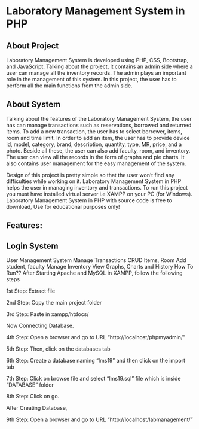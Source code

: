 # Laboratory Management System in PHP

## About Project
Laboratory Management System is developed using PHP, CSS, Bootstrap, and JavaScript. Talking about the project, it contains an admin side where a user can manage all the inventory records. The admin plays an important role in the management of this system. In this project, the user has to perform all the main functions from the admin side.

## About System
Talking about the features of the Laboratory Management System, the user has can manage transactions such as reservations, borrowed and returned items. To add a new transaction, the user has to select borrower, items, room and time limit. In order to add an item, the user has to provide device id, model, category, brand, description, quantity, type, MR, price, and a photo. Beside all these, the user can also add faculty, room, and inventory. The user can view all the records in the form of graphs and pie charts. It also contains user management for the easy management of the system.

Design of this project is pretty simple so that the user won’t find any difficulties while working on it. Laboratory Management System in PHP helps the user in managing inventory and transactions. To run this project you must have installed virtual server i.e XAMPP on your PC (for Windows). Laboratory Management System in PHP with source code is free to download, Use for educational purposes only!

## Features:

## Login System
User Management System
Manage Transactions
CRUD Items, Room
Add student, faculty
Manage Inventory
View Graphs, Charts and History
How To Run??
After Starting Apache and MySQL in XAMPP, follow the following steps



1st Step: Extract file

2nd Step: Copy the main project folder

3rd Step: Paste in xampp/htdocs/

Now Connecting Database.

4th Step: Open a browser and go to URL “http://localhost/phpmyadmin/”

5th Step: Then, click on the databases tab

6th Step: Create a database naming “lms19” and then click on the import tab

7th Step: Click on browse file and select “lms19.sql” file which is inside “DATABASE” folder

8th Step: Click on go.

After Creating Database,

9th Step: Open a browser and go to URL “http://localhost/labmanagement/”

